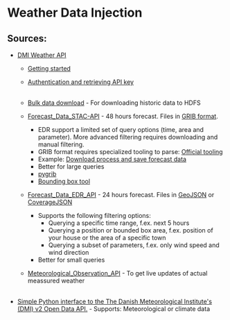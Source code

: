 # Weather Data Injection

## Sources:
- [DMI Weather API](https://opendatadocs.dmi.govcloud.dk/DMIOpenData)
    - [Getting started](https://opendatadocs.dmi.govcloud.dk/Getting_Started)
    - [Authentication and retrieving API key](https://opendatadocs.dmi.govcloud.dk/Authentication)
    </br></br>

    - [Bulk data download](https://opendatadocs.dmi.govcloud.dk/Download) - For downloading historic data to HDFS

    - [Forecast_Data_STAC-API](https://opendatadocs.dmi.govcloud.dk/APIs/Forecast_Data_STAC-API) - 48 hours forecast. Files in [GRIB format](https://en.wikipedia.org/wiki/GRIB). 
        - EDR support a limited set of query options (time, area and parameter). More advanced filtering requires downloading and manual filtering.
        - GRIB format requires specialized tooling to parse: [Official tooling](https://confluence.ecmwf.int/display/ECC/GRIB+tools)
        - Example: [Download process and save forecast data](https://github.com/angelinkatula/Preprocessing-forecast-data-from-DMI/blob/main/Preprocessing%20DMI%20forecast%20data.ipynb)
        - Better for large queries
        - [pygrib](https://jswhit.github.io/pygrib/api.html)
        - [Bounding box tool](/https://boundingbox.klokantech.com/)

    - [Forecast_Data_EDR_API](https://opendatadocs.dmi.govcloud.dk/en/APIs/Forecast_Data_EDR_API) - 24 hours forecast. Files in [GeoJSON](https://geojson.org/) or [CoverageJSON](https://covjson.org/)
        -  Supports the following filtering options:
            - Querying a specific time range, f.ex. next 5 hours
            - Querying a position or bounded box area, f.ex. position of your house or the area of a specific town 
            - Querying a subset of parameters, f.ex. only wind speed and wind direction
        - Better for small queries

    - [Meteorological_Observation_API](https://opendatadocs.dmi.govcloud.dk/APIs/Meteorological_Observation_API) - To get live updates of actual meassured weather
</br></br>
- [Simple Python interface to the The Danish Meteorological Institute's (DMI) v2 Open Data API.](https://github.com/LasseRegin/dmi-open-data) - Supports: Meteorological or climate data



